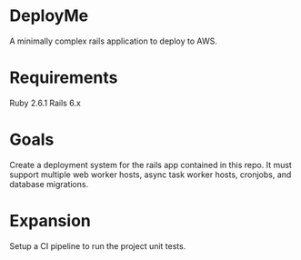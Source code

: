 # DeployMe

A minimally complex rails application to deploy to AWS.

# Requirements

Ruby 2.6.1
Rails 6.x

# Goals

Create a deployment system for the rails app contained in this repo. It must support multiple web worker hosts, async task worker hosts, cronjobs, and database migrations.

# Expansion

Setup a CI pipeline to run the project unit tests.
